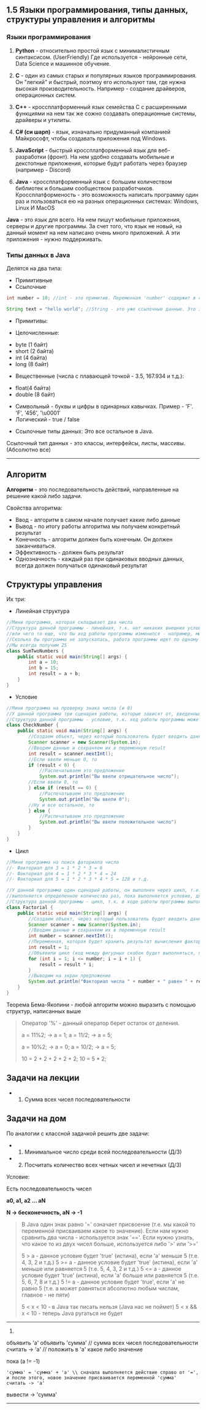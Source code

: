 ## 1.5 Языки программирования, типы данных, структуры управления и алгоритмы

### Языки программирования

1. **Python** - относительно простой язык с минималистичным синтаксисом. (UserFriendly)
Где используется - нейронные сети, Data Science и машинное обучение.

2. **С** - один из самых старых и популярных языков программирования. Он "легкий" и быстрый, поэтмоу его используют там, где нужна высокая производительность. Например - создание драйверов, операционных систем.

3. **С++** - кроссплатформенный язык семейства С с расширенными функциями
на нем так же сожно создавать операционные системы, драйверы и утилиты.

4. **С# (си шарп)** - язык, изначально придуманный компанией Майкрософт, чтобы создавать приложения под Windows.

5. **JavaScript** - быстрый кроссплатформенный язык для веб-разработки (фронт). На нем удобно создавать мобильные и декстопные приложения, которые будут работать через браузер (например - Discord)

6. **Java** - кроссплатформенный язык с большим количеством библиотек и большим сообществом разработчиков.
Кроссплатформеность - это возможность написать программу один раз и пользоваться ею на разных операционных системах: Windows, Linux И MacOS

**Java** - это язык для всего. На нем пишут мобильные приложения, серверы и другие программы. За счет того, что язык не новый, на данный момент на нем написано очень много приложений. А эти приложения - нужно поддерживать.

### Типы данных в Java

Делятся на два типа:
- Примитивные
- Ссылочные

```JAVA
int number = 10; //int - это примитив. Переменная 'number' содержит в себе значение 10, а не какую либо ссылку

String text = "hello world"; //String - это уже ссылочные данные. Это значит, что в объектной перменной 'text' лежит не "hello world", а ссылка на участок памяти, где лежит "hello world"
```

- Примитивы:
 * Целочисленные:
  - byte (1 байт)
  - short (2 байта)
  - int (4 байта)
  - long (8 байт)
 * Вещественные (числа с плавающей точкой - 3.5, 167.934 и т.д.):
  - float(4 байта)
  - double (8 байт)
 * Символьный - буквы и цифры в одинарных кавычках. Пример - 'F'. 'F', '456', '\u0001'
 * Логический - true / false


- Ccылочные типы данных:
Это все остальное в Java.

Ссылочный тип данных - это классы, интерфейсы, листы, массивы. (Абсолютно все)

***

## Алгоритм

**Алгоритм** - это последовательность действий, направленные на решение какой либо задачи. 

Свойства алгоритма:
* Ввод - алгоритм в самом начале получает какие либо данные
* Вывод - по итогу работы алгоритма мы получаем конкретный результат
* Конечность - алгоритм должен быть конечным. Он должен заканчиваться.
* Эффективность - должен быть результат 
* Однозначность - каждый раз при одинаковых вводных данных, всегда должен получаться одинаковый результат

## Структуры управления

Их три:
* Линейная структура
```JAVA
//Мини программа, которая складывает два числа
//Структура данной программы - линейная, т.к. нет никаких внешних условий
//или чего то еще, что бы ход работы программы изменился - например, мы бы получили результат 76
//Сколько бы программа не запускалась, работа программы идет по одному и тому же сценарию
//Мы всегда получим 25 
class SumTwoNumbers {
	public static void main(String[] args) {
		int a = 10;
		int b = 15;
		int result = a + b;
	}
}
```
* Условие
```JAVA
//Мини программа на проверку знака числа (и 0)
//У данной программа три сценария работы, которые зависят от, введенных пользователем, данных
//Структура данной программы - условие, т.к. ход работы программы может быть разный
class CheckNumber {
	public static void main(String[] args) {
		//Создаем объект, через который пользователь будет вводить данные
		Scanner scanner = new Scanner(System.in);
		//Вводим данные и сохраняем их в переменную result
		int result = scanner.nextInt();
		//Если ввели меньше 0, то
		if (result < 0) {
			//Распечатываем это предложение
			System.out.println("Вы ввели отрицательное число");
		//Если ввели 0, то
		} else if (result == 0) {
			//Распечатываем это предложение
			System.out.println("Вы ввели 0");
		//Ну и все остальное, то	
		} else {
			//Распечатываем это предложение
			System.out.println("Вы ввели положительное число")
		}
	}
}
```
* Цикл
```JAVA
//Мини программа на поиск фаториала числа 
//- Факториал для 3 = 1 * 2 * 3 = 6
//- Факториал для 4 = 1 * 2 * 3 * 4 = 24
//- Факториал для 5 = 1 * 2 * 3 * 4 * 5 = 120 и т.д.

//У данной программа один сценарий работы, он выполнен через цикл, т.е. определенный участок кода
//выполняется определенное количество раз, пока выполняется условие, для цикла
//Структура данной программы - цикл, т.к. в ходе работы программы выполняется цикл
class Factorial {
	public static void main(String[] args) {
		//Создаем объект, через который пользователь будет вводить данные
		Scanner scanner = new Scanner(System.in);
		//Вводим данные и сохраняем их в переменную result
		int number = scanner.nextInt();
		//Переменная, которая будет хранить результат вычисления факториала
		int result = 1;
		//Объявили цикл (код между фигурных скобок будет выполняться, пока условие i <= number - верно)
		for (int i = 1; i <= number; i = i + 1) {
			result = result * i;
		}
		//Выводим на экран предложение
		System.out.println("Факториал числа " + number + " равен " + result);
	}
}
```

Теорема Бема-Якопини - любой алгоритм можно выразить с помощью структур, написанных выше

> Оператор '%' - данный оператор берет остаток от деления.
> 
> а = 11%2; -> a = 1;
> а = 11/2; -> a = 5;
> 
> a = 10%2; -> a = 0;
> a = 10/2; -> a = 5;
> 
> 10 = 2 + 2 + 2 + 2 + 2;
> 10 = 5 * 2;

## Задачи на лекции

* 1. Сумма всех чисел последовательности


## Задачи на дом
По аналогии с классной задачкой решить две задачи:

* 1. Минимальное число среди всей последовательности (Д/З)
* 2. Посчитать количество всех четных чисел и нечетных (Д/З)


Условие:

Есть последовательность чисел

**а0, а1, а2 ... аN**

**N -> бесконечность, aN -> -1**

> В Java один знак равно '=' означает присвоение (т.е. мы какой то переменной присваиваем какое то значение). 
> Если нам нужно сравнить два числа - используется знак '=='. Если нужно узнать, что какое то из двух чисел больше, используется либо '>' или '>='
> 
> 5 > a - данное условие будет 'true' (истина), если 'а' меньше 5 (т.е. 4, 3, 2 и т.д.)
> 5 >= a - данное условие будет 'true' (истина), если 'а' меньше или равняется 5 (т.е. 5, 4, 3, 2 и т.д.)
> 5 <= a - данное условие будет 'true' (истина), если 'а' больше или равняется 5 (т.е. 5, 6, 7, 8 и т.д.)
> 5 != a - данное условие будет 'true', если 'a' не равно 5 (т.е. а может равняться абсолютно любым числам, главное - не пяти)
> 
> 5 < x < 10 - в Java так писать нельзя (Java нас не поймет)
> 5 < x && x < 10 - теперь Java ругаться не будет

***
1. 
объявить 'а'
объявить 'сумма' // сумма всех чисел последовательности
считать -> 'a' // положить в 'a' какое либо значение 

пока (a != -1) 

	'сумма' = 'сумма' + 'a' \\ сначала выполняется действие справо от '=', и после этого, новое значение присваивается переменной 'сумма'
	считать -> 'a'

вывести -> 'сумма'
***
